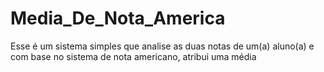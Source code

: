 # Media_De_Nota_America
Esse é um sistema simples que analise as duas notas de um(a) aluno(a) e com base no sistema  de nota americano, atribui uma média 
